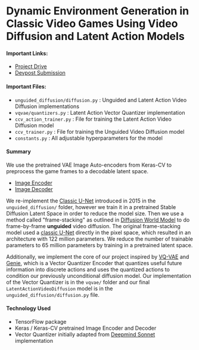 # Dynamic Environment Generation in Classic Video Games Using Video Diffusion and Latent Action Models

#### Important Links:

- [Project Drive](https://drive.google.com/drive/u/1/folders/10sVDeDwl1yXm8iJd95UBQhUD-DNItSTW)
- [Devpost Submission](https://devpost.com/software/dynamic-environment-generation-in-classic-video-games)

#### Important Files:

- `unguided_diffusion/diffusion.py` : Unguided and Latent Action Video Diffusion implementations
- `vqvae/quantizers.py` : Latent Action Vector Quantizer implementation
- `ccv_action_trainer.py` : File for training the Latent Action Video Diffusion model
- `ccv_trainer.py` : File for training the Unguided Video Diffusion model
- `constants.py` : All adjustable hyperparameters for the model

#### Summary

We use the pretrained VAE Image Auto-encoders from Keras-CV to preprocess the game frames to a decodable latent space.

- [Image Encoder](https://github.com/keras-team/keras-cv/blob/master/keras_cv/models/stable_diffusion/image_encoder.py#L25)
- [Image Decoder](https://github.com/keras-team/keras-cv/blob/master/keras_cv/models/stable_diffusion/decoder.py)

We re-implement the [Classic U-Net](https://arxiv.org/abs/1505.04597) introduced in 2015 in the `unguided_diffusion/` folder, however we train it in a pretrained Stable Diffusion Latent Space in order to reduce the model size. Then we use a method called "frame-stacking" as outlined in [Diffusion World Model](https://openreview.net/pdf?id=bAXmvOLtjA) to do frame-by-frame **unguided** video diffusion. The original frame-stacking model used a [classic U-Net](https://arxiv.org/abs/1505.04597) directly in the pixel space, which resulted in an architecture with 122 million parameters. We reduce the number of trainable parameters to 65 million parameters by training in a pretrained latent space.

Additionally, we implement the core of our project inspired by [VQ-VAE](https://arxiv.org/pdf/1711.00937) and [Genie](https://arxiv.org/pdf/2402.15391), which is a Vector Quantizer Encoder that quantizes useful future information into discrete actions and uses the quantized actions to condition our previously unconditional diffusion model. Our implementation of the Vector Quantizer is in the `vqvae/` folder and our final `LatentActionVideoDiffusion` model is in the `unguided_diffusion/diffusion.py` file.

#### Technology Used

- TensorFlow package
- Keras / Keras-CV pretrained Image Encoder and Decoder
- Vector Quantizer initially adapted from [Deepmind Sonnet](https://github.com/google-deepmind/sonnet/blob/v1/sonnet/python/modules/nets/vqvae.py) implementation
